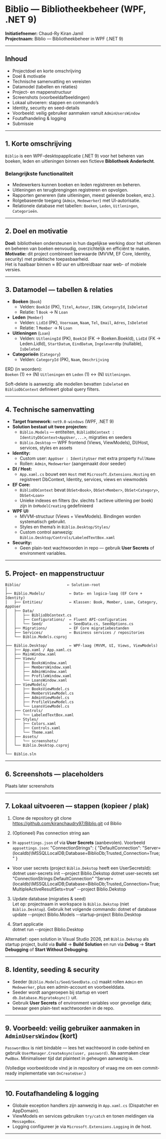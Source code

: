 # Biblio — Bibliotheekbeheer (WPF, .NET 9)

**Initiatiefnemer:** Chaud-Ry Kiran Jamil  
**Projectnaam:** Biblio — Bibliotheekbeheer in WPF (.NET 9)

---

## Inhoud
- Projectdoel en korte omschrijving  
- Doel & motivatie  
- Technische samenvatting en vereisten  
- Datamodel (tabellen en relaties)  
- Project- en mappenstructuur  
- Screenshots (voorbeeldafbeeldingen)  
- Lokaal uitvoeren: stappen en commando’s  
- Identity, security en seed-details  
- Voorbeeld: veilig gebruiker aanmaken vanuit `AdminUsersWindow`  
- Foutafhandeling & logging  
- Submissie  

---

## 1. Korte omschrijving
`Biblio` is een WPF-desktopapplicatie (.NET 9) voor het beheren van boeken, leden en uitleningen binnen een fictieve **Bibliotheek Anderlecht**.

### Belangrijkste functionaliteit
- Medewerkers kunnen boeken en leden registreren en beheren.  
- Uitleningen en terugbrengingen registreren en opvolgen.  
- Rapporten genereren (late uitleningen, meest geleende boeken, enz.).  
- Rolgebaseerde toegang (`Admin`, `Medewerker`) met UI-autorisatie.  
- Relationele database met tabellen: `Boeken`, `Leden`, `Uitleningen`, `Categorieën`.

---

## 2. Doel en motivatie
**Doel:** bibliotheken ondersteunen in hun dagelijkse werking door het uitlenen en beheren van boeken eenvoudig, overzichtelijk en efficiënt te maken.  
**Motivatie:** dit project combineert leerwaarde (MVVM, EF Core, Identity, security) met praktische toepasbaarheid.  
Het is haalbaar binnen ≈ 80 uur en uitbreidbaar naar web- of mobiele versies.

---

## 3. Datamodel — tabellen & relaties
- **Boeken** (`Book`)
  - Velden: `BoekId` (PK), `Titel`, `Auteur`, `ISBN`, `CategoryId`, `IsDeleted`
  - Relatie: 1 `Book` → N `Loan`
- **Leden** (`Member`)
  - Velden: `LidId` (PK), `Voornaam`, `Naam`, `Tel`, `Email`, `Adres`, `IsDeleted`
  - Relatie: 1 `Member` → N `Loan`
- **Uitleningen** (`Loan`)
  - Velden: `UitleningId` (PK), `BoekId` (FK → Boeken.BoekId), `LidId` (FK → Leden.LidId), `StartDatum`, `EindDatum`, `IngeleverdOp` (nullable), `IsDeleted`
- **Categorieën** (`Category`)
  - Velden: `CategoryId` (PK), `Naam`, `Omschrijving`

ERD (in woorden):  
`Boeken` (1) ↔ (N) `Uitleningen` en `Leden` (1) ↔ (N) `Uitleningen`.

Soft-delete is aanwezig: alle modellen bevatten `IsDeleted` en `BiblioDbContext` definieert global query filters.

---

## 4. Technische samenvatting
- **Target framework:** `net9.0-windows` (WPF, .NET 9)  
- **Solution bestaat uit twee projecten:**
  - `Biblio.Models` — entiteiten, `BiblioDbContext : IdentityDbContext<AppUser,...>`, migraties en seeders  
  - `Biblio.Desktop` — WPF frontend (Views, ViewModels), DI/Host, services, styles en assets  
- **Identity:**
  - Custom user: `AppUser : IdentityUser` met extra property `FullName`
  - Rollen: `Admin`, `Medewerker` (aangemaakt door seeder)
- **DI / Host:**
  - `App.xaml.cs` bouwt een `Host` met `Microsoft.Extensions.Hosting` en registreert DbContext, Identity, services, views en viewmodels  
- **EF Core:**
  - `BiblioDbContext` bevat `DbSet<Book>`, `DbSet<Member>`, `DbSet<Category>`, `DbSet<Loan>`
  - Unieke indexes en filters (bv. slechts 1 actieve uitlening per boek) zijn in `OnModelCreating` gedefinieerd  
- **WPF UI:**
  - MVVM-structuur (Views + ViewModels). Bindingen worden systematisch gebruikt.  
  - Styles en thema’s in `Biblio.Desktop/Styles/`  
  - Custom control aanwezig: `Biblio.Desktop/Controls/LabeledTextBox.xaml`  
- **Security:**
  - Geen plain-text wachtwoorden in repo — gebruik **User Secrets** of environment variables.  

---

## 5. Project- en mappenstructuur

```text
Biblio/                     ← Solution-root
│
├── Biblio.Models/           ← Data- en logica-laag (EF Core + Identity)
│   ├── Entities/            ← Klassen: Book, Member, Loan, Category, AppUser
│   ├── Data/
│   │   ├── BiblioDbContext.cs
│   │   ├── Configurations/  ← Fluent API-configuraties
│   │   └── Seed/            ← SeedData.cs, SeedOptions.cs
│   ├── Migrations/          ← EF Core migratiebestanden
│   ├── Services/            ← Business services / repositories
│   └── Biblio.Models.csproj
│
├── Biblio.Desktop/          ← WPF-laag (MVVM, UI, Views, ViewModels)
│   ├── App.xaml / App.xaml.cs
│   ├── MainWindow.xaml
│   ├── Views/
│   │   ├── BooksWindow.xaml
│   │   ├── MembersWindow.xaml
│   │   ├── AdminWindow.xaml
│   │   ├── ProfileWindow.xaml
│   │   └── LoansWindow.xaml
│   ├── ViewModels/
│   │   ├── BooksViewModel.cs
│   │   ├── MembersViewModel.cs
│   │   ├── AdminViewModel.cs
│   │   ├── ProfileViewModel.cs
│   │   └── LoansViewModel.cs
│   ├── Controls/
│   │   └── LabeledTextBox.xaml
│   ├── Styles/
│   │   ├── Colors.xaml
│   │   ├── Controls.xaml
│   │   └── Theme.xaml
│   ├── Assets/
│   │   └── screenshots/
│   └── Biblio.Desktop.csproj
│
└── Biblio.sln

```



---

## 6. Screenshots — placeholders
Plaats later screenshots


---

## 7. Lokaal uitvoeren — stappen (kopieer / plak)

1) Clone de repository
git clone https://github.com/kiranchaudry97/Biblio.git
 cd Biblio


2) (Optioneel) Pas connection string aan  
- In `appsettings.json` of via __User Secrets__ (aanbevolen). Voorbeeld `appsettings.json`:
"ConnectionStrings": {
  "DefaultConnection": "Server=(localdb)\\MSSQLLocalDB;Database=BiblioDb;Trusted_Connection=True;"
}


- Voor user secrets (project `Biblio.Dekstop` heeft een UserSecretsId):
dotnet user-secrets init --project Biblio.Dekstop dotnet user-secrets set "ConnectionStrings:DefaultConnection" "Server=(localdb)\MSSQLLocalDB;Database=BiblioDb;Trusted_Connection=True;MultipleActiveResultSets=true" --project Biblio.Dekstop



3) Update database (migraties & seed)  
Let op: projectnaam in workspace is `Biblio.Dekstop` (niet `Biblio.Desktop`). Gebruik het volgende commando:
dotnet ef database update --project Biblio.Models --startup-project Biblio.Desktop



4) Start applicatie  
dotnet run --project Biblio.Desktop


Alternatief: open solution in Visual Studio 2026, zet `Biblio.Dekstop` als startup project, build via __Build__ → __Build Solution__ en run via __Debug__ → __Start Debugging__ of __Start Without Debugging__.

---

## 8. Identity, seeding & security
- Seeder (`Biblio.Models/Seed/SeedData.cs`) maakt rollen `Admin` en `Medewerker`, plus een admin-account en voorbeelddata.
- Seeder wordt aangeroepen bij startup en voert `db.Database.MigrateAsync()` uit.
- Gebruik __User Secrets__ of environment variables voor gevoelige data; bewaar geen plain-text wachtwoorden in de repo.

---

## 9. Voorbeeld: veilig gebruiker aanmaken in `AdminUsersWindow` (kort)
`PasswordBox` is niet bindable — lees het wachtwoord in code-behind en gebruik `UserManager.CreateAsync(user, password)`. Na aanmaken clear `PwdBox`. Minimaliseer tijd dat plaintext in geheugen aanwezig is.

(Volledige voorbeeldcode vind je in repository of vraag me om een commit-ready implementatie van `OnCreateUser`.)

---

## 10. Foutafhandeling & logging
- Globale exception handlers zijn aanwezig in `App.xaml.cs` (Dispatcher en AppDomain).  
- ViewModels en services gebruiken `try/catch` en tonen meldingen via `MessageBox`.  
- Logging configureer je via `Microsoft.Extensions.Logging` in de host.

---



